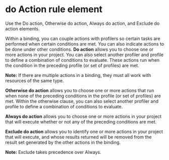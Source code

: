 # do Action rule element

Use the Do action, Otherwise do action, Always do action, and Exclude do action elements.

Within a binding, you can couple actions with profilers so certain tasks are performed when certain conditions are met. You can also indicate actions to be done under other conditions. **Do action** allows you to choose one or more actions in your project. You can also select another profiler and profile to define a combination of conditions to evaluate. These actions run when the condition in the preceding profile \(or set of profiles\) are met.

**Note:** If there are multiple actions in a binding, they must all work with resources of the same type.

**Otherwise do action** allows you to choose one or more actions that run when none of the preceding conditions in the profile \(or set of profiles\) are met. Within the otherwise clause, you can also select another profiler and profile to define a combination of conditions to evaluate.

**Always do action** allows you to choose one or more actions in your project that will execute whether or not any of the preceding conditions are met.

**Exclude do action** allows you to identify one or more actions in your project that will execute, and whose results returned will be removed from the result set generated by the other actions in the binding.

**Note:** Exclude takes precedence over Always.


